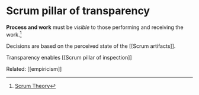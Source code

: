 # Scrum pillar of transparency

**Process and work** must be _visible_ to those performing and receiving the work.[^1]

Decisions are based on the perceived state of the [[Scrum artifacts]].

Transparency enables [[Scrum pillar of inspection]]

Related: [[empiricism]]

[^1]: [Scrum Theory](https://scrumguides.org/scrum-guide.html#scrum-theory)